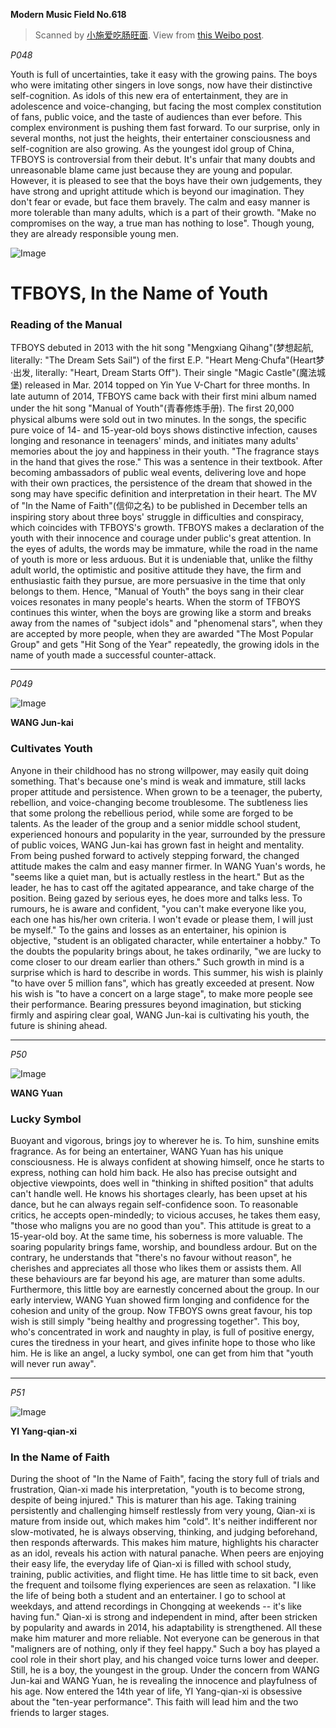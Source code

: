**Modern Music Field No.618**

> Scanned by [小施爱吃肠旺面](http://weibo.com/p/1005052077867213). View from [this Weibo post](http://weibo.com/2077867213/BF5kmFyWq).

*P048*

Youth is full of uncertainties, take it easy with the growing pains.
The boys who were imitating other singers in love songs, now have their distinctive self-cognition.
As idols of this new era of entertainment, they are in adolescence and voice-changing, but facing the most complex constitution of fans, public voice, and the taste of audiences than ever before.
This complex environment is pushing them fast forward.
To our surprise, only in several months, not just the heights, their entertainer consciousness and self-cognition are also growing.
As the youngest idol group of China, TFBOYS is controversial from their debut.
It's unfair that many doubts and unreasonable blame came just because they are young and popular.
However, it is pleased to see that the boys have their own judgements, they have strong and upright attitude which is beyond our imagination.
They don't fear or evade, but face them bravely.
The calm and easy manner is more tolerable than many adults, which is a part of their growth.
"Make no compromises on the way, a true man has nothing to lose".
Though young, they are already responsible young men.

![Image](/../pics/20141230MMFD001.jpg)

# TFBOYS, In the Name of Youth

### Reading of the Manual

TFBOYS debuted in 2013 with the hit song "Mengxiang Qihang"(梦想起航, literally: "The Dream Sets Sail") of the first E.P. "Heart Meng·Chufa"(Heart梦·出发, literally: "Heart, Dream Starts Off").
Their single "Magic Castle"(魔法城堡) released in Mar. 2014 topped on Yin Yue V-Chart for three months.
In late autumn of 2014, TFBOYS came back with their first mini album named under the hit song "Manual of Youth"(青春修炼手册).
The first 20,000 physical albums were sold out in two minutes.
In the songs, the specific pure voice of 14- and 15-year-old boys shows distinctive infection, causes longing and resonance in teenagers' minds, and initiates many adults' memories about the joy and happiness in their youth.
"The fragrance stays in the hand that gives the rose."
This was a sentence in their textbook.
After becoming ambassadors of public weal events, delivering love and hope with their own practices, the persistence of the dream that showed in the song may have specific definition and interpretation in their heart.
The MV of "In the Name of Faith"(信仰之名) to be published in December tells an inspiring story about three boys' struggle in difficulties and conspiracy, which coincides with TFBOYS's growth.
TFBOYS makes a declaration of the youth with their innocence and courage under public's great attention.
In the eyes of adults, the words may be immature, while the road in the name of youth is more or less arduous.
But it is undeniable that, unlike the filthy adult world, the optimistic and positive attitude they have, the firm and enthusiastic faith they pursue, are more persuasive in the time that only belongs to them.
Hence, "Manual of Youth" the boys sang in their clear voices resonates in many people's hearts.
When the storm of TFBOYS continues this winter, when the boys are growing like a storm and breaks away from the names of "subject idols" and "phenomenal stars", when they are accepted by more people, when they are awarded "The Most Popular Group" and gets "Hit Song of the Year" repeatedly, the growing idols in the name of youth made a successful counter-attack.

---

*P049*

![Image](/../pics/20141230MMFD002.jpg)

**WANG Jun-kai**
### Cultivates Youth

Anyone in their childhood has no strong willpower, may easily quit doing something.
That's because one's mind is weak and immature, still lacks proper attitude and persistence.
When grown to be a teenager, the puberty, rebellion, and voice-changing become troublesome.
The subtleness lies that some prolong the rebellious period, while some are forged to be talents.
As the leader of the group and a senior middle school student, experienced honours and popularity in the year, surrounded by the pressure of public voices, WANG Jun-kai has grown fast in height and mentality.
From being pushed forward to actively stepping forward, the changed attitude makes the calm and easy manner firmer.
In WANG Yuan's words, he "seems like a quiet man, but is actually restless in the heart."
But as the leader, he has to cast off the agitated appearance, and take charge of the position.
Being gazed by serious eyes, he does more and talks less.
To rumours, he is aware and confident, "you can't make everyone like you, each one has his/her own criteria.
I won't evade or please them, I will just be myself."
To the gains and losses as an entertainer, his opinion is objective, "student is an obligated character, while entertainer a hobby."
To the doubts the popularity brings about, he takes ordinarily, "we are lucky to come closer to our dream earlier than others."
Such growth in mind is a surprise which is hard to describe in words.
This summer, his wish is plainly "to have over 5 million fans", which has greatly exceeded at present.
Now his wish is "to have a concert on a large stage", to make more people see their performance.
Bearing pressures beyond imagination, but sticking firmly and aspiring clear goal, WANG Jun-kai is cultivating his youth, the future is shining ahead.

---

*P50*

![Image](/../pics/20141230MMFD003.jpg)

**WANG Yuan**
### Lucky Symbol

Buoyant and vigorous, brings joy to wherever he is.
To him, sunshine emits fragrance.
As for being an entertainer, WANG Yuan has his unique consciousness.
He is always confident at showing himself, once he starts to express, nothing can hold him back.
He also has precise outsight and objective viewpoints, does well in "thinking in shifted position" that adults can't handle well.
He knows his shortages clearly, has been upset at his dance, but he can always regain self-confidence soon.
To reasonable critics, he accepts open-mindedly;
to vicious accuses, he takes them easy, "those who maligns you are no good than you".
This attitude is great to a 15-year-old boy.
At the same time, his soberness is more valuable.
The soaring popularity brings fame, worship, and boundless ardour.
But on the contrary, he understands that "there's no favour without reason", he cherishes and appreciates all those who likes them or assists them.
All these behaviours are far beyond his age, are maturer than some adults.
Furthermore, this little boy are earnestly concerned about the group.
In our early interview, WANG Yuan showed firm longing and confidence for the cohesion and unity of the group.
Now TFBOYS owns great favour, his top wish is still simply "being healthy and progressing together".
This boy, who's concentrated in work and naughty in play, is full of positive energy, cures the tiredness in your heart, and gives infinite hope to those who like him.
He is like an angel, a lucky symbol, one can get from him that "youth will never run away".

---

*P51*

![Image](/../pics/20141230MMFD004.jpg)

**YI Yang-qian-xi**
### In the Name of Faith

During the shoot of "In the Name of Faith", facing the story full of trials and frustration, Qian-xi made his interpretation, "youth is to become strong, despite of being injured."
This is maturer than his age.
Taking training persistently and challenging himself restlessly from very young, Qian-xi is mature from inside out, which makes him "cold".
It's neither indifferent nor slow-motivated, he is always observing, thinking, and judging beforehand, then responds afterwards.
This makes him mature, highlights his character as an idol, reveals his action with natural panache.
When peers are enjoying their easy life, the everyday life of Qian-xi is filled with school study, training, public activities, and flight time.
He has little time to sit back, even the frequent and toilsome flying experiences are seen as relaxation.
"I like the life of being both a student and an entertainer.
I go to school at weekdays, and attend recordings in Chongqing at weekends -- it's like having fun."
Qian-xi is strong and independent in mind, after been stricken by popularity and awards in 2014, his adaptability is strengthened.
All these make him maturer and more reliable.
Not everyone can be generous in that "maligners are of nothing, only if they feel happy."
Such a boy has played a cool role in their short play, and his changed voice turns lower and deeper.
Still, he is a boy, the youngest in the group.
Under the concern from WANG Jun-kai and WANG Yuan, he is revealing the innocence and playfulness of his age.
Now entered the 14th year of life, YI Yang-qian-xi is obsessive about the "ten-year performance".
This faith will lead him and the two friends to larger stages.
